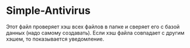 # Simple-Antivirus
Этот файл проверяет хэш всех файлов в папке и сверяет его с базой данных (надо самому создавать).
Если хэш файла совпадает с другим хэшем, то показывается уведомление.
